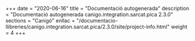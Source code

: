 +++
date        = "2020-06-16"
title       = "Documentació autogenerada"
description = "Documentació autogenerada canigo.integration.sarcat.pica 2.3.0"
sections    = "Canigó"
enllac		= "/documentacio-llibreries/canigo.integration.sarcat.pica/2.3.0/site/project-info.html"
weight      = 4
+++
